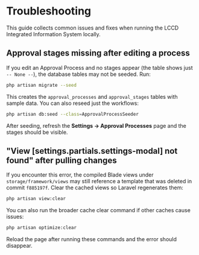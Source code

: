 # Troubleshooting

This guide collects common issues and fixes when running the LCCD Integrated Information System locally.

## Approval stages missing after editing a process
If you edit an Approval Process and no stages appear (the table shows just `-- None --`), the database tables may not be seeded. Run:

```bash
php artisan migrate --seed
```

This creates the `approval_processes` and `approval_stages` tables with sample data. You can also reseed just the workflows:

```bash
php artisan db:seed --class=ApprovalProcessSeeder
```

After seeding, refresh the **Settings → Approval Processes** page and the stages should be visible.

## "View [settings.partials.settings-modal] not found" after pulling changes
If you encounter this error, the compiled Blade views under `storage/framework/views` may still reference a template that was deleted in commit `f885197f`. Clear the cached views so Laravel regenerates them:

```bash
php artisan view:clear
```

You can also run the broader cache clear command if other caches cause issues:

```bash
php artisan optimize:clear
```

Reload the page after running these commands and the error should disappear.
